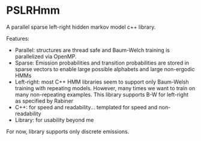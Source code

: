 PSLRHmm
=======

A parallel sparse left-right hidden markov model c++ library.

Features:
- Parallel: structures are thread safe and Baum-Welch training is parallelized via OpenMP.
- Sparse: Emission probabilities and transition probabilities are stored in sparse vectors to enable large possible alphabets and large non-ergodic HMMs
- Left-right: most C++ HMM libraries seem to support only Baum-Welsh training with repeating models. However, many times we want to train on many non-repeating examples. This library supports B-W for left-right as specified by Rabiner
- C++: for speed and readability... templated for speed and non-readability
- Library: for usability beyond me

For now, library supports only discrete emissions.
